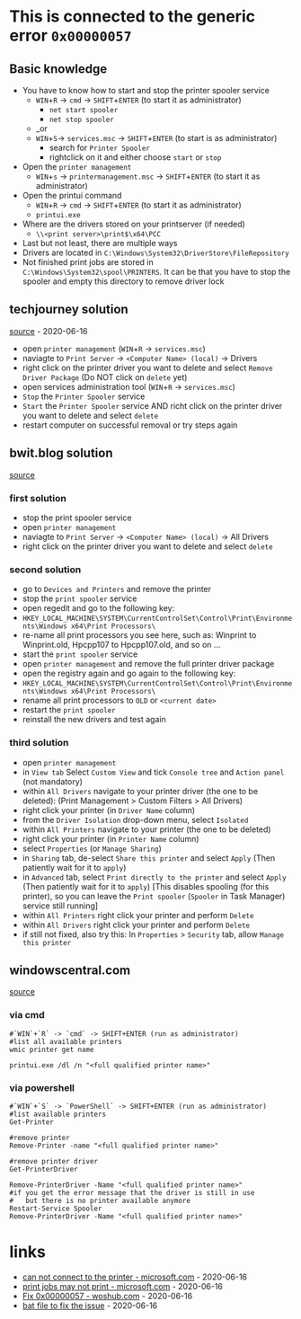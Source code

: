 # This is connected to the generic error `0x00000057`

## Basic knowledge

* You have to know how to start and stop the printer spooler service
    * `WIN`+`R` -> `cmd` -> `SHIFT`+`ENTER` (to start it as administrator)
        * `net start spooler`
        * `net stop spooler`
    * \_or
    * `WIN`+`S`-> `services.msc` -> `SHIFT`+`ENTER` (to start is as administrator)
        * search for `Printer Spooler`
        * rightclick on it and either choose `start` or `stop`
* Open the `printer management`
    * `WIN`+`s` -> `printermanagement.msc` -> `SHIFT`+`ENTER` (to start it as administrator)
* Open the printui command
    * `WIN`+`R` -> `cmd` -> `SHIFT`+`ENTER` (to start it as administrator)
    * `printui.exe`
* Where are the drivers stored on your printserver (if needed)
    * `\\<print server>\print$\x64\PCC`
* Last but not least, there are multiple ways
* Drivers are located in `C:\Windows\System32\DriverStore\FileRepository`
* Not finished print jobs are stored in `C:\Windows\System32\spool\PRINTERS`. It can be that you have to stop the spooler and empty this directory to remove driver lock

## techjourney solution

[source](https://techjourney.net/failure-unable-to-delete-or-remove-printer-driver-package-currently-in-use/) - 2020-06-16

* open `printer management` (`WIN`+`R` -> `services.msc`)
* naviagte to `Print Server` -> `<Computer Name> (local)` -> Drivers
* right click on the printer driver you want to delete and select `Remove Driver Package` (Do NOT click on `delete` yet)
* open services administration tool (`WIN`+`R` -> `services.msc`)
* `Stop` the `Printer Spooler` service
* `Start` the `Printer Spooler` service AND richt click on the printer driver you want to delete and select `delete`
* restart computer on successful removal or try steps again

## bwit.blog solution

[source](https://bwit.blog/the-specified-printer-driver-is-currently-in-use/)

### first solution

* stop the print spooler service
* open `printer management`
* naviagte to `Print Server` -> `<Computer Name> (local)` -> All Drivers 
* right click on the printer driver you want to delete and select `delete`

### second solution

* go to `Devices and Printers` and remove the printer
* stop the `print spooler` service
* open regedit and go to the following key:
* `HKEY_LOCAL_MACHINE\SYSTEM\CurrentControlSet\Control\Print\Environments\Windows x64\Print Processors\`
* re-name all print processors you see here, such as: Winprint to Winprint.old, Hpcpp107 to Hpcpp107.old, and so on …
* start the `print spooler` service
* open `printer management` and remove the full printer driver package
* open the registry again and go again to the following key:
* `HKEY_LOCAL_MACHINE\SYSTEM\CurrentControlSet\Control\Print\Environments\Windows x64\Print Processors\`
* rename all print processors to `OLD` or `<current date>`
* restart the `print spooler`
* reinstall the new drivers and test again

### third solution

* open `printer management`
* in `View tab` Select `Custom View` and tick `Console tree` and `Action panel` (not mandatory)
* within `All Drivers` navigate to your printer driver (the one to be deleted): (Print Management > Custom Filters > All Drivers)
* right click your printer (in `Driver Name` column)
* from the `Driver Isolation` drop-down menu, select `Isolated`
* within `All Printers` navigate to your printer (the one to be deleted)
* right click your printer (in `Printer Name` column)
* select `Properties` (or `Manage Sharing`)
* in `Sharing` tab, de-select `Share this printer` and select `Apply` (Then patiently wait for it to `apply`)
* in `Advanced` tab, select `Print directly to the printer` and select `Apply` (Then patiently wait for it to `apply`) [This disables spooling (for this printer), so you can leave the `Print spooler` (`Spooler` in Task Manager) service still running]
* within `All Printers` right click your printer and perform `Delete`
* within `All Drivers` right click your printer and perform `Delete`
* if still not fixed, also try this: In `Properties` > `Security` tab, allow `Manage this printer`

## windowscentral.com

[source](https://www.windowscentral.com/how-properly-remove-printer-windows-10)

### via cmd

```
#`WIN`+`R` -> `cmd` -> SHIFT+ENTER (run as administrator)
#list all available printers
wmic printer get name

printui.exe /dl /n "<full qualified printer name>"
```

### via powershell

```
#`WIN`+`S` -> `PowerShell` -> SHIFT+ENTER (run as administrator)
#list available printers
Get-Printer

#remove printer
Remove-Printer -name "<full qualified printer name>"

#remove printer driver
Get-PrinterDriver

Remove-PrinterDriver -Name "<full qualified printer name>"
#if you get the error message that the driver is still in use
#   but there is no printer available anymore
Restart-Service Spooler
Remove-PrinterDriver -Name "<full qualified printer name>"
```

# links

* [can not connect to the printer - microsoft.com](https://social.technet.microsoft.com/Forums/itmanagement/en-US/a225d71c-be8b-4530-bf50-63001559a978/windows-can-not-connect-to-the-printer-0x00000057?forum=itmanager) - 2020-06-16
* [print jobs may not print - microsoft.com](https://support.microsoft.com/de-de/help/2771931/print-jobs-in-a-point-and-print-environment-may-not-print-with-the-cor) - 2020-06-16
* [Fix 0x00000057 - woshub.com](http://woshub.com/fix-windows-cannot-connect-to-the-printer-error-0x00000057/) - 2020-06-16
* [bat file to fix the issue](https://github.com/PeterCheungHK/Fix_0x00000057_Error) - 2020-06-16
